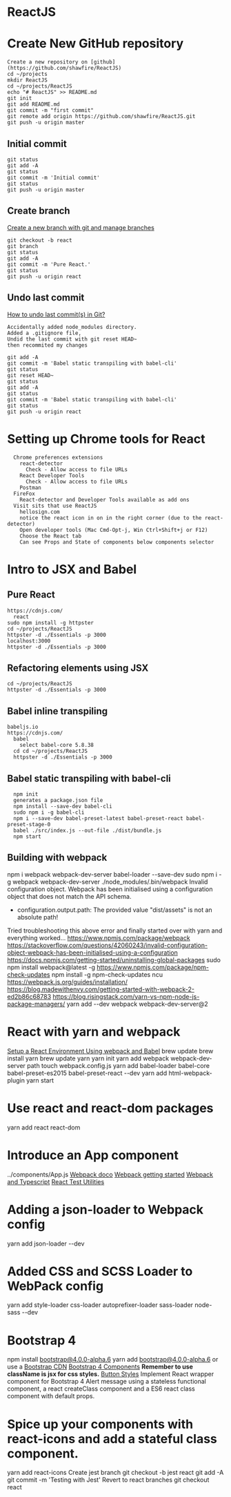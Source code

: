 # ReactJS

# Create New GitHub repository
```
Create a new repository on [github](https://github.com/shawfire/ReactJS)
cd ~/projects
mkdir ReactJS
cd ~/projects/ReactJS
echo "# ReactJS" >> README.md
git init
git add README.md
git commit -m "first commit"
git remote add origin https://github.com/shawfire/ReactJS.git
git push -u origin master
```

## Initial commit
```
git status
git add -A
git status
git commit -m 'Initial commit'
git status
git push -u origin master
```

## Create branch
[Create a new branch with git and manage branches](https://github.com/Kunena/Kunena-Forum/wiki/Create-a-new-branch-with-git-and-manage-branches)
```
git checkout -b react
git branch
git status
git add -A
git commit -m 'Pure React.'
git status
git push -u origin react
```

## Undo last commit
[How to undo last commit(s) in Git?](https://stackoverflow.com/questions/927358/how-to-undo-last-commits-in-git)
```
Accidentally added node_modules directory.
Added a .gitignore file,
Undid the last commit with git reset HEAD~
then recommited my changes

git add -A
git commit -m 'Babel static transpiling with babel-cli'
git status
git reset HEAD~
git status
git add -A
git status
git commit -m 'Babel static transpiling with babel-cli'
git status
git push -u origin react
```

# Setting up Chrome tools for React
```
  Chrome preferences extensions
    react-detector
      Check - Allow access to file URLs
    React Developer Tools
      Check - Allow access to file URLs
    Postman
  FireFox
    React-detector and Developer Tools available as add ons
  Visit sits that use ReactJS
    hellosign.com
    notice the react icon in on in the right corner (due to the react-detector)
    Open developer tools (Mac Cmd-Opt-j, Win Ctrl+Shift+j or F12)
    Choose the React tab
    Can see Props and State of components below components selector
```

# Intro to JSX and Babel
## Pure React
    https://cdnjs.com/
      react
    sudo npm install -g httpster
    cd ~/projects/ReactJS
    httpster -d ./Essentials -p 3000
    localhost:3000
    httpster -d ./Essentials -p 3000

## Refactoring elements using JSX
    cd ~/projects/ReactJS
    httpster -d ./Essentials -p 3000

## Babel inline transpiling
    babeljs.io
    https://cdnjs.com/
      babel
        select babel-core 5.8.38
      cd cd ~/projects/ReactJS
      httpster -d ./Essentials -p 3000

## Babel static transpiling with babel-cli
      npm init
      generates a package.json file
      npm install --save-dev babel-cli
      sudo npm i -g babel-cli
      npm i --save-dev babel-preset-latest babel-preset-react babel-preset-stage-0
      babel ./src/index.js --out-file ./dist/bundle.js
      npm start

## Building with webpack
  npm i webpack webpack-dev-server babel-loader --save-dev
  sudo npm i -g webpack webpack-dev-server
  ./node_modules/.bin/webpack
  Invalid configuration object. Webpack has been initialised using a configuration object that does not match the API schema.
   - configuration.output.path: The provided value "dist/assets" is not an absolute path!

  Tried troubleshooting this above error and finally started over with yarn and everything worked...
  https://www.npmjs.com/package/webpack
  https://stackoverflow.com/questions/42060243/invalid-configuration-object-webpack-has-been-initialised-using-a-configuration
  https://docs.npmjs.com/getting-started/uninstalling-global-packages
  sudo npm install webpack@latest -g
  https://www.npmjs.com/package/npm-check-updates
  npm install -g npm-check-updates
  ncu
  https://webpack.js.org/guides/installation/
  https://blog.madewithenvy.com/getting-started-with-webpack-2-ed2b86c68783
  https://blog.risingstack.com/yarn-vs-npm-node-js-package-managers/
  yarn add --dev webpack webpack-dev-server@2


# React with yarn and webpack
  [Setup a React Environment Using webpack and Babel](https://scotch.io/tutorials/setup-a-react-environment-using-webpack-and-babel)
  brew update
  brew install yarn
  brew update yarn
  yarn init
  yarn add webpack webpack-dev-server path
  touch webpack.config.js
  yarn add babel-loader babel-core babel-preset-es2015 babel-preset-react --dev
  yarn add html-webpack-plugin
  yarn start
# Use react and react-dom packages
  yarn add react react-dom
# Introduce an App component
../components/App.js
[Webpack doco](https://webpack.github.io/)
[Webpack getting started](https://webpack.js.org/guides/get-started/)
[Webpack and Typescript](https://webpack.js.org/guides/webpack-and-typescript/)
[React Test Utilities](https://facebook.github.io/react/docs/test-utils.html)
# Adding a json-loader to Webpack config
yarn add json-loader --dev
# Added CSS and SCSS Loader to WebPack config
yarn add style-loader css-loader autoprefixer-loader sass-loader node-sass --dev
# Bootstrap 4
npm install bootstrap@4.0.0-alpha.6
yarn add bootstrap@4.0.0-alpha.6
or use a [Bootstrap CDN](https://v4-alpha.getbootstrap.com/)
[Bootstrap 4 Components](https://v4-alpha.getbootstrap.com/components)
<b>Remember to use className is jsx for css styles.</b>
[Button Styles](https://atlassian.design/guidelines/product/components/buttons)
Implement React wrapper component for Bootstrap 4 Alert message using
a stateless functional component, a react createClass component and
a ES6 react class component with default props.
# Spice up your components with react-icons and add a stateful class component.
yarn add react-icons
Create jest branch
  git checkout -b jest react
  git add -A
  git commit -m 'Testing with Jest'
Revert to react branches
  git checkout react
